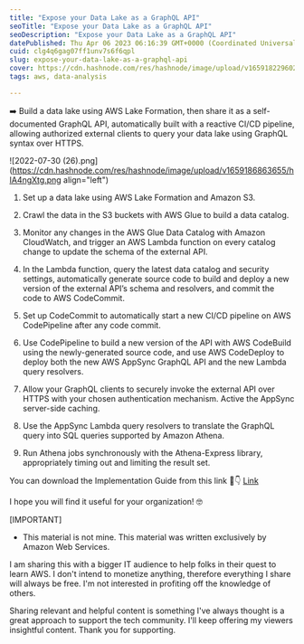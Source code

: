 ```yaml
---
title: "Expose your Data Lake as a GraphQL API"
seoTitle: "Expose your Data Lake as a GraphQL API"
seoDescription: "Expose your Data Lake as a GraphQL API"
datePublished: Thu Apr 06 2023 06:16:39 GMT+0000 (Coordinated Universal Time)
cuid: clg4q6gag07ff1unv7s6f6qpl
slug: expose-your-data-lake-as-a-graphql-api
cover: https://cdn.hashnode.com/res/hashnode/image/upload/v1659182296026/thi40HTAG.png
tags: aws, data-analysis

---
```


➡️ Build a data lake using AWS Lake Formation, then share it as a self-documented GraphQL API, automatically built with a reactive CI/CD pipeline, allowing authorized external clients to query your data lake using GraphQL syntax over HTTPS.


![2022-07-30 (26).png](https://cdn.hashnode.com/res/hashnode/image/upload/v1659186863655/hIA4ngXtg.png align="left")

1) Set up a data lake using AWS Lake Formation and Amazon S3.

2) Crawl the data in the S3 buckets with AWS Glue to build a data catalog.

3) Monitor any changes in the AWS Glue Data Catalog with Amazon CloudWatch, and trigger an AWS Lambda function on every catalog change to update the schema of the external API.

4) In the Lambda function, query the latest data catalog and security settings, automatically generate source code to build and deploy a new version of the external API’s schema and resolvers, and commit the code to AWS CodeCommit.

5) Set up CodeCommit to automatically start a new CI/CD pipeline on AWS CodePipeline after any code commit.

6) Use CodePipeline to build a new version of the API with AWS CodeBuild using the newly-generated source code, and use AWS CodeDeploy to deploy both the new AWS AppSync GraphQL API and the new Lambda query resolvers.

7) Allow your GraphQL clients to securely invoke the external API over HTTPS with your chosen authentication mechanism. Active the AppSync server-side caching.

8) Use the AppSync Lambda query resolvers to translate the GraphQL query into SQL queries supported by Amazon Athena.
9) Run Athena jobs synchronously with the Athena-Express library, appropriately timing out and limiting the result set.

You can download the Implementation Guide from this link 👀👇
[Link](https://d1.awsstatic.com/architecture-diagrams/ArchitectureDiagrams/expose-your-data-lake-as-a-graphql-api-ra.pdf?did=wp_card&trk=wp_card) 

I hope you will find it useful for your organization! 🤓

[IMPORTANT]
- This material is not mine. This material was written exclusively by Amazon Web Services.

I am sharing this with a bigger IT audience to help folks in their quest to learn AWS. I don't intend to monetize anything, therefore everything I share will always be free. I'm not interested in profiting off the knowledge of others.

Sharing relevant and helpful content is something I've always thought is a great approach to support the tech community. I'll keep offering my viewers insightful content. Thank you for supporting.